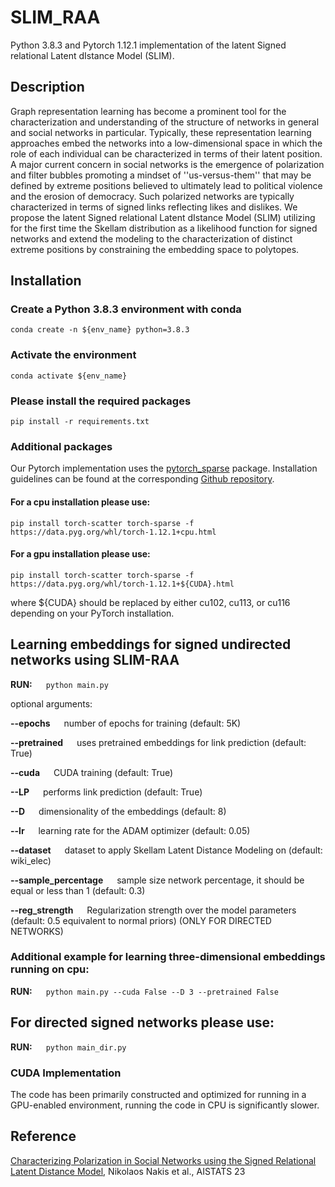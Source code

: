 # SLIM_RAA

Python 3.8.3 and Pytorch 1.12.1 implementation of the latent Signed relational Latent dIstance Model (SLIM).

## Description

Graph representation learning has become a prominent tool for the characterization and understanding of the structure of networks in general and social networks in particular. Typically, these representation learning approaches embed the networks into a low-dimensional space in which the role of each individual can be characterized in terms of their latent position. A major current concern in social networks is the emergence of polarization and filter bubbles promoting a mindset of ''us-versus-them'' that may be defined by extreme positions believed to ultimately lead to political violence and the erosion of democracy. Such polarized networks are typically characterized in terms of signed links reflecting likes and dislikes. We propose the latent Signed relational Latent dIstance Model (SLIM) utilizing for the first time the Skellam distribution as a likelihood function for signed networks and extend the modeling to the characterization of distinct extreme positions by constraining the embedding space to polytopes.


## Installation

### Create a Python 3.8.3 environment with conda

```
conda create -n ${env_name} python=3.8.3  
```

### Activate the environment

```
conda activate ${env_name} 
```

### Please install the required packages

```
pip install -r requirements.txt
```

### Additional packages

Our Pytorch implementation uses the [pytorch_sparse](https://github.com/rusty1s/pytorch_sparse) package. Installation guidelines can be found at the corresponding [Github repository](https://github.com/rusty1s/pytorch_sparse).

#### For a cpu installation please use: 

```pip install torch-scatter torch-sparse -f https://data.pyg.org/whl/torch-1.12.1+cpu.html```

#### For a gpu installation please use:

```pip install torch-scatter torch-sparse -f https://data.pyg.org/whl/torch-1.12.1+${CUDA}.html```

where ${CUDA} should be replaced by either cu102, cu113, or cu116 depending on your PyTorch installation.



## Learning embeddings for signed undirected networks using SLIM-RAA

**RUN:** &emsp; ```python main.py```

optional arguments:

**--epochs**  &emsp;  number of epochs for training (default: 5K)

**--pretrained**  &emsp;   uses pretrained embeddings for link prediction (default: True)

**--cuda**  &emsp;    CUDA training (default: True)

**--LP**   &emsp;     performs link prediction (default: True)

**--D**   &emsp;      dimensionality of the embeddings (default: 8)

**--lr**   &emsp;     learning rate for the ADAM optimizer (default: 0.05)

**--dataset** &emsp;  dataset to apply Skellam Latent Distance Modeling on (default: wiki_elec)

**--sample_percentage** &emsp;  sample size network percentage, it should be equal or less than 1 (default: 0.3)

**--reg_strength** &emsp; Regularization strength over the model parameters (default: 0.5 equivalent to normal priors) (ONLY FOR DIRECTED NETWORKS)


### Additional example for learning three-dimensional embeddings running on cpu:

**RUN:** &emsp; ```python main.py --cuda False --D 3 --pretrained False```

## For directed signed networks please use:

**RUN:** &emsp; ```python main_dir.py```



### CUDA Implementation

The code has been primarily constructed and optimized for running in a GPU-enabled environment, running the code in CPU is significantly slower.

## Reference

[Characterizing Polarization in Social Networks using the Signed Relational Latent Distance Model](https://github.com/rusty1s/pytorch_sparse](https://proceedings.mlr.press/v206/nakis23a.html)https://proceedings.mlr.press/v206/nakis23a.html), Nikolaos Nakis et al., AISTATS 23



